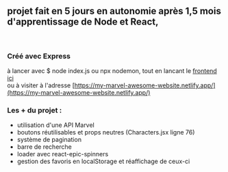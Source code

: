 ## projet fait en 5 jours en autonomie après 1,5 mois d'apprentissage de Node et React, 

&nbsp;&nbsp;&nbsp;&nbsp;&nbsp;&nbsp;&nbsp;&nbsp;

### Créé avec Express

à lancer avec $ node index.js ou npx nodemon, tout en lancant le [frontend ici](https://github.com/AudreyAAOO/myMARVEL-Frontend) \
ou à visiter à l'adresse [https://my-marvel-awesome-website.netlify.app/](https://my-marvel-awesome-website.netlify.app/)

### Les + du projet : 
- utilisation d'une API Marvel
- boutons réutilisables et props neutres (Characters.jsx ligne 76)
- système de pagination
- barre de recherche
- loader avec react-epic-spinners
- gestion des favoris en localStorage et réaffichage de ceux-ci
